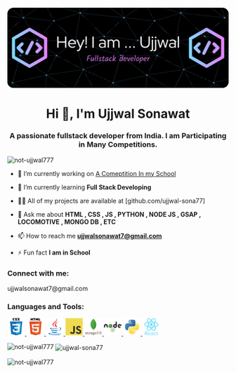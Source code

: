 ![logo](https://github.com/not-ujjwal777/not-ujjwal777/blob/main/github-header-image%20(2).png)

<h1 align="center">Hi 👋, I'm Ujjwal Sonawat</h1>
<h3 align="center">A passionate fullstack developer from India. I am Participating in Many Competitions.</h3>

<p align="left"> <img src="https://komarev.com/ghpvc/?username=not-ujjwal777&label=Profile%20views&color=0e75b6&style=flat" alt="not-ujjwal777" /> </p>

- 🔭 I’m currently working on [A Comeptition In my School](indian-culture-ujjwal.netlify.app)

- 🌱 I’m currently learning **Full Stack Developing**

- 👨‍💻 All of my projects are available at [github.com/ujjwal-sona77]

- 💬 Ask me about **HTML , CSS , JS , PYTHON , NODE JS , GSAP , LOCOMOTIVE , MONGO DB , ETC**

- 📫 How to reach me **ujjwalsonawat7@gmail.com**

- ⚡ Fun fact **I am in School**

<h3 align="left">Connect with me:</h3>
<p align="left">
ujjwalsonawat7@gmail.com 
</p>

<h3 align="left">Languages and Tools:</h3>
<p align="left"> <a href="https://www.w3schools.com/css/" target="_blank" rel="noreferrer"> <img src="https://raw.githubusercontent.com/devicons/devicon/master/icons/css3/css3-original-wordmark.svg" alt="css3" width="40" height="40"/> </a> <a href="https://www.w3.org/html/" target="_blank" rel="noreferrer"> <img src="https://raw.githubusercontent.com/devicons/devicon/master/icons/html5/html5-original-wordmark.svg" alt="html5" width="40" height="40"/> </a> <a href="https://www.java.com" target="_blank" rel="noreferrer"> <img src="https://raw.githubusercontent.com/devicons/devicon/master/icons/java/java-original.svg" alt="java" width="40" height="40"/> </a> <a href="https://developer.mozilla.org/en-US/docs/Web/JavaScript" target="_blank" rel="noreferrer"> <img src="https://raw.githubusercontent.com/devicons/devicon/master/icons/javascript/javascript-original.svg" alt="javascript" width="40" height="40"/> </a> <a href="https://www.mongodb.com/" target="_blank" rel="noreferrer"> <img src="https://raw.githubusercontent.com/devicons/devicon/master/icons/mongodb/mongodb-original-wordmark.svg" alt="mongodb" width="40" height="40"/> </a> <a href="https://nodejs.org" target="_blank" rel="noreferrer"> <img src="https://raw.githubusercontent.com/devicons/devicon/master/icons/nodejs/nodejs-original-wordmark.svg" alt="nodejs" width="40" height="40"/> </a> <a href="https://www.python.org" target="_blank" rel="noreferrer"> <img src="https://raw.githubusercontent.com/devicons/devicon/master/icons/python/python-original.svg" alt="python" width="40" height="40"/> </a> <a href="https://reactjs.org/" target="_blank" rel="noreferrer"> <img src="https://raw.githubusercontent.com/devicons/devicon/master/icons/react/react-original-wordmark.svg" alt="react" width="40" height="40"/> </a> </p>

<p><img align="left" src="https://github-readme-stats.vercel.app/api/top-langs?username=not-ujjwal777&show_icons=true&locale=en&layout=compact" alt="not-ujjwal777" /></p>

<p>&nbsp;<img align="center" src="https://github-readme-stats.vercel.app/api?username=not-ujjwal777&show_icons=true&locale=en" alt="ujjwal-sona77" /></p>

<p><img align="center" src="https://github-readme-streak-stats.herokuapp.com/?user=ujjwal-sona77" alt="not-ujjwal777" /></p>
